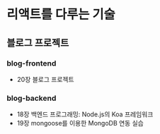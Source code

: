 # **리액트를 다루는 기술**

## 블로그 프로젝트

### **blog-frontend**

- 20장 블로그 프로젝트

### **blog-backend**

- 18장 백엔드 프로그래밍: Node.js의 Koa 프레임워크
- 19장 mongoose를 이용한 MongoDB 연동 실습